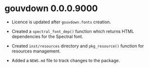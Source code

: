 # gouvdown 0.0.0.9000

* Licence is updated after `gouvdown.fonts` creation.

* Created a `spectral_font_dep()` function which returns HTML dependencies for
the Spectral font.

* Created `inst/resources` directory and `pkg_resource()` function for 
resources management.

* Added a `NEWS.md` file to track changes to the package.
